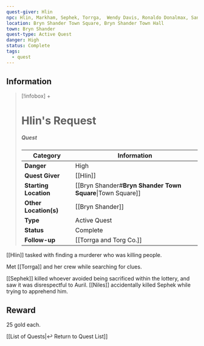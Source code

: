 ```yaml
---
quest-giver: Hlin
npc: Hlin, Markham, Sephek, Torrga,  Wendy Davis, Ronaldo Donalmax, Sanders Colonel, Mishann, Duvessa
location: Bryn Shander Town Square, Bryn Shander Town Hall
town: Bryn Shander
quest-type: Active Quest
danger: High
status: Complete
tags:
  - quest
---
```


## Information
> [!infobox] +
> # Hlin's Request
> ##### Quest
> | Category | Information |
> | ---- | ---- |
> | **Danger** | High |
> | **Quest Giver** | [[Hlin]] |
> | **Starting Location** | [[Bryn Shander#**Bryn Shander Town Square**\|Town Square]] |
> | **Other Location(s)** | [[Bryn Shander]] |
> | **Type** | Active Quest |
> | **Status** | Complete |
> | **Follow-up** | [[Torrga and Torg Co.]]

[[Hlin]] tasked with finding a murderer who was killing people.

Met [[Torrga]] and her crew while searching for clues.

[[Sephek]] killed whoever avoided being sacrificed within the lottery, and saw it was disrespectful to Auril. [[Niles]] accidentally killed Sephek while trying to apprehend him.


## Reward
25 gold each.

[[List of Quests|↩️ Return to Quest List]]